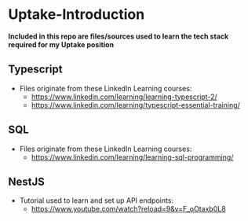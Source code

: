 # Uptake-Introduction

**Included in this repo are files/sources used to learn the tech stack required for my Uptake position**


## Typescript
- Files originate from these LinkedIn Learning courses:
   - https://www.linkedin.com/learning/learning-typescript-2/
   - https://www.linkedin.com/learning/typescript-essential-training/


## SQL
- Files originate from these LinkedIn Learning courses:
   - https://www.linkedin.com/learning/learning-sql-programming/


## NestJS
- Tutorial used to learn and set up API endpoints:
   - https://www.youtube.com/watch?reload=9&v=F_oOtaxb0L8
